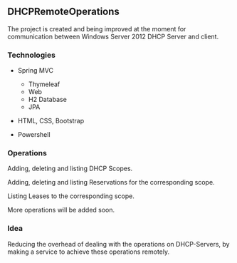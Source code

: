 ## DHCPRemoteOperations
The project is created and being improved at the moment for communication between Windows Server 2012 DHCP Server and client.

### Technologies
- Spring MVC
  - Thymeleaf
  - Web
  - H2 Database
  - JPA
  
- HTML, CSS, Bootstrap

- Powershell

### Operations
Adding, deleting and listing DHCP Scopes.

Adding, deleting and listing Reservations for the corresponding scope.

Listing Leases to the corresponding scope.


More operations will be added soon.

### Idea
Reducing the overhead of dealing with the operations on DHCP-Servers, by making a service to achieve these operations remotely.
